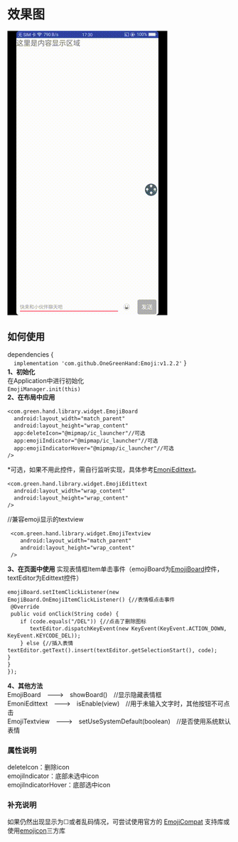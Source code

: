 # 效果图
![效果图](https://github.com/OneGreenHand/Emoji/blob/master/img/emoji.gif?raw=true.gif)  
## 如何使用
dependencies {  
　`implementation 'com.github.OneGreenHand:Emoji:v1.2.2'`
}  
**1、初始化**  
在Application中进行初始化  
`EmojiManager.init(this)`  
**2、在布局中应用**  

    <com.green.hand.library.widget.EmojiBoard
      android:layout_width="match_parent"
      android:layout_height="wrap_content"
      app:deleteIcon="@mipmap/ic_launcher"//可选
      app:emojiIndicator="@mipmap/ic_launcher"//可选
      app:emojiIndicatorHover="@mipmap/ic_launcher"//可选
    /> 
*可选，如果不用此控件，需自行监听实现，具体参考[EmoniEdittext](https://github.com/OneGreenHand/Emoji/blob/master/library/src/main/java/com/green/hand/library/widget/EmojiEdittext.java)。

    <com.green.hand.library.widget.EmojiEdittext
      android:layout_width="wrap_content"
      android:layout_height="wrap_content"
    />
//兼容emoji显示的textview

     <com.green.hand.library.widget.EmojiTextview
        android:layout_width="match_parent"
        android:layout_height="wrap_content"
     />

**3、在页面中使用**
实现表情框Item单击事件（emojiBoard为[EmojiBoard](https://github.com/OneGreenHand/Emoji/blob/master/library/src/main/java/com/green/hand/library/widget/EmojiBoard.java)控件，textEditor为Edittext控件）

    emojiBoard.setItemClickListener(new EmojiBoard.OnEmojiItemClickListener() {//表情框点击事件
     @Override
     public void onClick(String code) {
        if (code.equals("/DEL")) {//点击了删除图标
           textEditor.dispatchKeyEvent(new KeyEvent(KeyEvent.ACTION_DOWN, KeyEvent.KEYCODE_DEL));
        } else {//插入表情
    textEditor.getText().insert(textEditor.getSelectionStart(), code);
    }
    }
    });

**4、其他方法**  
EmojiBoard　--->　showBoard()　//显示隐藏表情框  
EmoniEdittext　--->　isEnable(view)　//用于未输入文字时，其他按钮不可点击  
EmojiTextview　--->　setUseSystemDefault(boolean)　//是否使用系统默认表情
### 属性说明  
deleteIcon：删除icon  
emojiIndicator：底部未选中icon   
emojiIndicatorHover：底部选中icon  

### **补充说明** 
如果仍然出现显示为☐或者乱码情况，可尝试使用官方的 [EmojiCompat](https://www.jianshu.com/p/2a26502db899) 支持库或使用[emojicon](https://github.com/rockerhieu/emojicon)三方库

